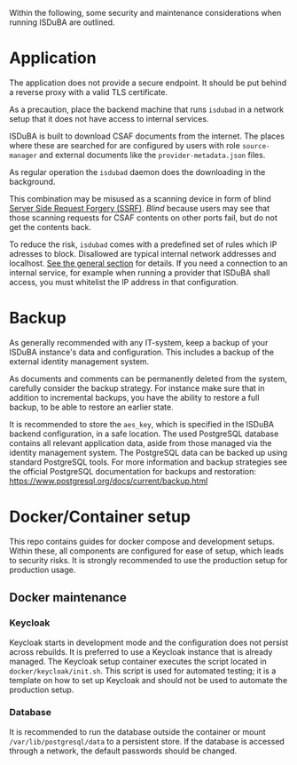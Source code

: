 <!--
 This file is Free Software under the Apache-2.0 License
 without warranty, see README.md and LICENSES/Apache-2.0.txt for details.

 SPDX-License-Identifier: Apache-2.0

 SPDX-FileCopyrightText: 2025 German Federal Office for Information Security (BSI) <https://www.bsi.bund.de>
 Software-Engineering: 2025 Intevation GmbH <https://intevation.de>
-->

Within the following, some security and maintenance considerations when running ISDuBA are outlined.

# Application

The application does not provide a secure endpoint. It should be put behind a
reverse proxy with a valid TLS certificate.

As a precaution, place the backend machine that runs `isdubad`
in a network setup that it does not have access to internal services.

ISDuBA is built to download CSAF documents from the internet.
The places where these are searched for are configured by users
with role `source-manager` and external documents like the
`provider-metadata.json` files.

As regular operation the `isdubad` daemon does the downloading
in the background.

This combination may be misused as a scanning device in form of blind
[Server Side Request Forgery (SSRF)](https://owasp.org/www-community/attacks/Server_Side_Request_Forgery).
_Blind_ because users may see that those scanning requests for CSAF contents
on other ports fail, but do not get the contents back.

To reduce the risk, `isdubad` comes with a predefined set of rules which
IP adresses to block. Disallowed are typical internal network addresses
and localhost.  [See the general section](./isdubad-config.md#section_general) for details.
If you need a connection to an internal service, for example when
running a provider that ISDuBA shall access,
you must whitelist the IP address in that configuration.

# Backup

As generally recommended with any IT-system,
keep a backup of your ISDuBA instance's data and configuration.
This includes a backup of the external identity management system.

As documents and comments can be permanently deleted from the system,
carefully consider the backup strategy.
For instance make sure that in addition to incremental backups,
you have the ability to restore a full backup, to be able to restore an earlier state.

It is recommended to store the `aes_key`, which is specified in the
ISDuBA backend configuration, in a safe location. The used PostgreSQL database
contains all relevant application data, aside from those managed via the identity management system. 
The PostgreSQL data can be backed up using standard PostgreSQL tools.
For more information and backup strategies see the official
PostgreSQL documentation for backups and restoration:
<https://www.postgresql.org/docs/current/backup.html>

# Docker/Container setup

This repo contains guides for docker compose and development setups. 
Within these, all components are configured for ease of setup, which leads to security risks.
It is strongly recommended to use the production setup for production usage.

## Docker maintenance

### Keycloak

Keycloak starts in development mode and the configuration does not persist
across rebuilds. It is preferred to use a Keycloak instance that
is already managed. The Keycloak setup container executes the script located in
`docker/keycloak/init.sh`. This script is used for automated testing; it is a
template on how to set up Keycloak and should not be used to automate the
production setup.

### Database

It is recommended to run the database outside the container or mount
`/var/lib/postgresql/data` to a persistent store. If the database is accessed
through a network, the default passwords should be changed.

